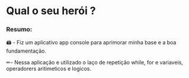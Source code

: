 # Qual o seu herói ?

### Resumo:

🖨 - Fiz um aplicativo app console para aprimorar minha base e a boa fundamentação.

✏- Nessa aplicação e utilizado o laço de repetição while, for e variaveis, operadorers aritimeticos e logicos.

